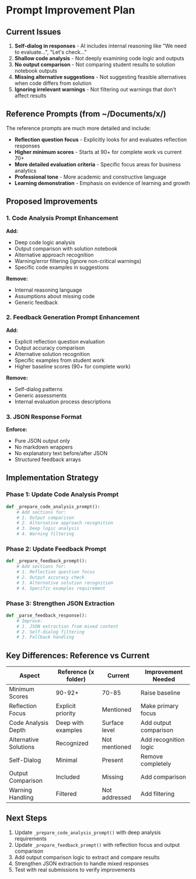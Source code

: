 # Prompt Improvement Plan

## Current Issues
1. **Self-dialog in responses** - AI includes internal reasoning like "We need to evaluate...", "Let's check..."
2. **Shallow code analysis** - Not deeply examining code logic and outputs
3. **No output comparison** - Not comparing student results to solution notebook outputs
4. **Missing alternative suggestions** - Not suggesting feasible alternatives when code differs from solution
5. **Ignoring irrelevant warnings** - Not filtering out warnings that don't affect results

## Reference Prompts (from ~/Documents/x/)
The reference prompts are much more detailed and include:
- **Reflection question focus** - Explicitly looks for and evaluates reflection responses
- **Higher minimum scores** - Starts at 90+ for complete work vs current 70+
- **More detailed evaluation criteria** - Specific focus areas for business analytics
- **Professional tone** - More academic and constructive language
- **Learning demonstration** - Emphasis on evidence of learning and growth

## Proposed Improvements

### 1. Code Analysis Prompt Enhancement
**Add:**
- Deep code logic analysis
- Output comparison with solution notebook
- Alternative approach recognition
- Warning/error filtering (ignore non-critical warnings)
- Specific code examples in suggestions

**Remove:**
- Internal reasoning language
- Assumptions about missing code
- Generic feedback

### 2. Feedback Generation Prompt Enhancement
**Add:**
- Explicit reflection question evaluation
- Output accuracy comparison
- Alternative solution recognition
- Specific examples from student work
- Higher baseline scores (90+ for complete work)

**Remove:**
- Self-dialog patterns
- Generic assessments
- Internal evaluation process descriptions

### 3. JSON Response Format
**Enforce:**
- Pure JSON output only
- No markdown wrappers
- No explanatory text before/after JSON
- Structured feedback arrays

## Implementation Strategy

### Phase 1: Update Code Analysis Prompt
```python
def _prepare_code_analysis_prompt():
    # Add sections for:
    # 1. Output comparison
    # 2. Alternative approach recognition
    # 3. Deep logic analysis
    # 4. Warning filtering
```

### Phase 2: Update Feedback Prompt
```python
def _prepare_feedback_prompt():
    # Add sections for:
    # 1. Reflection question focus
    # 2. Output accuracy check
    # 3. Alternative solution recognition
    # 4. Specific examples requirement
```

### Phase 3: Strengthen JSON Extraction
```python
def _parse_feedback_response():
    # Improve:
    # 1. JSON extraction from mixed content
    # 2. Self-dialog filtering
    # 3. Fallback handling
```

## Key Differences: Reference vs Current

| Aspect | Reference (x folder) | Current | Improvement Needed |
|--------|---------------------|---------|-------------------|
| Minimum Scores | 90-92+ | 70-85 | Raise baseline |
| Reflection Focus | Explicit priority | Mentioned | Make primary focus |
| Code Analysis Depth | Deep with examples | Surface level | Add output comparison |
| Alternative Solutions | Recognized | Not mentioned | Add recognition logic |
| Self-Dialog | Minimal | Present | Remove completely |
| Output Comparison | Included | Missing | Add comparison |
| Warning Handling | Filtered | Not addressed | Add filtering |

## Next Steps
1. Update `_prepare_code_analysis_prompt()` with deep analysis requirements
2. Update `_prepare_feedback_prompt()` with reflection focus and output comparison
3. Add output comparison logic to extract and compare results
4. Strengthen JSON extraction to handle mixed responses
5. Test with real submissions to verify improvements
